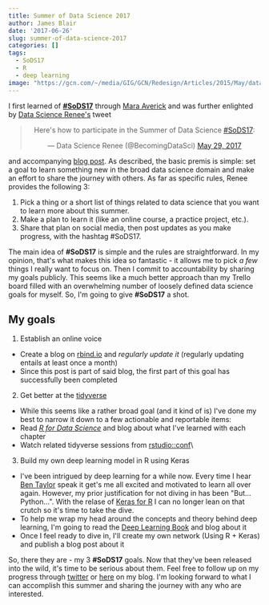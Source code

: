 ```yaml
---
title: Summer of Data Science 2017
author: James Blair
date: '2017-06-26'
slug: summer-of-data-science-2017
categories: []
tags:
  - SoDS17
  - R
  - deep learning
image: "https://gcn.com/~/media/GIG/GCN/Redesign/Articles/2015/May/datascience.png"
---
```


I first learned of [**#SoDS17**](https://twitter.com/search?q=%23SoDS17&src=tyah) through [Mara Averick](https://twitter.com/dataandme) and was further enlighted by [Data Science Renee's](https://twitter.com/BecomingDataSci) tweet

<blockquote class="twitter-tweet" data-lang="en" align="center"><p lang="en" dir="ltr">Here&#39;s how to participate in the Summer of Data Science <a href="https://twitter.com/hashtag/SoDS17?src=hash">#SoDS17</a>:</p>&mdash; Data Science Renee (@BecomingDataSci) <a href="https://twitter.com/BecomingDataSci/status/869240476892835840">May 29, 2017</a></blockquote>
<script async src="//platform.twitter.com/widgets.js" charset="utf-8"></script>

and accompanying [blog post](https://www.becomingadatascientist.com/2017/05/29/summer-of-data-science-2017/). As described, the basic premis is simple: set a goal to learn something new in the broad data science domain and make an effort to share the journey with others. As far as specific rules, Renee provides the following 3:

1. Pick a thing or a short list of things related to data science that you want to learn more about this summer.
2. Make a plan to learn it (like an online course, a practice project, etc.).
3. Share that plan on social media, then post updates as you make progress, with the hashtag #SoDS17.

The main idea of **#SoDS17** is simple and the rules are straightforward. In my opinion, that's what makes this idea so fantastic - it allows me to pick *a few* things I really want to focus on. Then I commit to accountability by sharing my goals publicly. This seems like a much better approach than my Trello board filled with an overwhelming number of loosely defined data science goals for myself. So, I'm going to give **#SoDS17** a shot.

## My goals
1. Establish an online voice
  - Create a blog on [rbind.io](https://support.rbind.io/about/) and *regularly update it* (regularly updating entails at least once a month)
  - Since this post is part of said blog, the first part of this goal has successfully been completed
2. Get better at the [tidyverse](http://tidyverse.org/)
  - While this seems like a rather broad goal (and it kind of is) I've done my best to narrow it down to a few actionable and reportable items:
  - Read [*R for Data Science*](http://r4ds.had.co.nz) and blog about what I've learned with each chapter
  - Watch related tidyverse sessions from [rstudio::conf](https://www.rstudio.com/conference/)\
3. Build my own deep learning model in R using Keras
  - I've been intrigued by deep learning for a while now. Every time I hear [Ben Taylor](https://twitter.com/bentaylordata) speak it get's me all excited and motivated to learn all over again. However, my prior justification for not diving in has been "But... Python...". With the relase of [Keras for R](https://rstudio.github.io/keras/) I can no longer lean on that crutch so it's time to take the dive.
  - To help me wrap my head around the concepts and theory behind deep learning, I'm going to read the [Deep Learning Book](http://www.deeplearningbook.org/) and blog about it
  - Once I feel ready to dive in, I'll create my own network (Using R + Keras) and publish a blog post about it
  


So, there they are - my 3 **#SoDS17** goals. Now that they've been released into the wild, it's time to be serious about them. Feel free to follow up on my progress through [twitter](https://twitter.com/Blair09M) or [here](https://batteriesnotincluded.rbind.io/) on my blog. I'm looking forward to what I can accomplish this summer and sharing the journey with any who are interested.
   